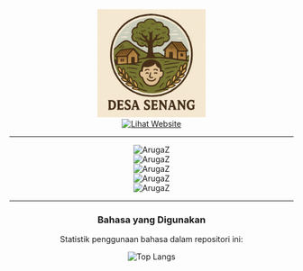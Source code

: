 <div align="center">
  
  <img width="192" title="Whatsapp-Bot-Multi-Device-Profile" src="https://github.com/JustKelompok/Website-Desa-Senang/blob/main/logo_desa.png"/>

</div>

<div align="center">
  
  <a href="http://www.desa-senang.my.id/">
    <img title="Lihat Website" src="https://img.shields.io/badge/Lihat%20Website-green?colorA=%23ff0000&colorB=%23017e40&style=for-the-badge"></a>

</div>

---

<div align="center">  
  
  <img title="ArugaZ" src="https://img.shields.io/badge/AUTHOR-Muh Zacky Raihan.S-blue.svg?style=for-the-badge&logo=github"></a><br>
  <img title="ArugaZ" src="https://img.shields.io/badge/AUTHOR-Hilda Nurul Hidayat-blue.svg?style=for-the-badge&logo=github"></a><br>
  <img title="ArugaZ" src="https://img.shields.io/badge/AUTHOR-Mayrella D. Patioran-blue.svg?style=for-the-badge&logo=github"></a><br>
  <img title="ArugaZ" src="https://img.shields.io/badge/AUTHOR-Kurnia Aljawari-blue.svg?style=for-the-badge&logo=github"></a><br>
  <img title="ArugaZ" src="https://img.shields.io/badge/AUTHOR-Chakty Theo-blue.svg?style=for-the-badge&logo=github"></a>
  
</div>

---

<div align="center">
  
### Bahasa yang Digunakan

  Statistik penggunaan bahasa dalam repositori ini:

  ![Top Langs](https://github-readme-stats.vercel.app/api/top-langs/?username=JustKelompok&layout=compact&theme=default&repo=Website-Desa-Senang)

</div>
